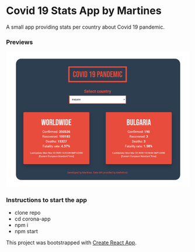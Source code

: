 # Covid 19 Stats App by Martines

A small app providing stats per country about Covid 19 pandemic.

### Previews

![App Preview](./preview/covid19-app-preview.png)

### Instructions to start the app

- clone repo
- cd corona-app
- npm i
- npm start

This project was bootstrapped with [Create React App](https://github.com/facebook/create-react-app).
